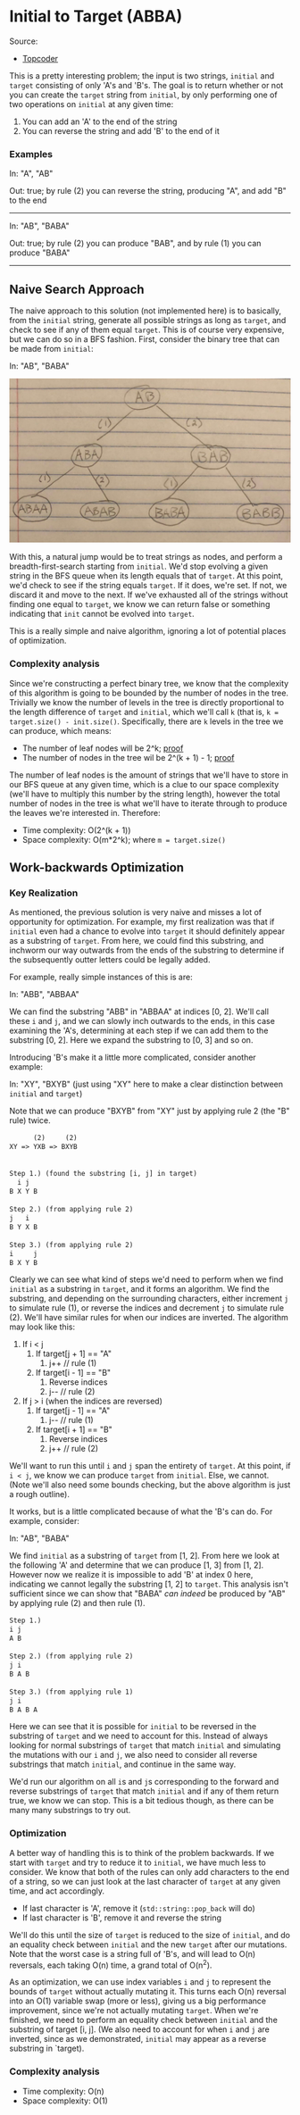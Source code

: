 # Initial to Target (ABBA)

Source:
 - [Topcoder](https://arena.topcoder.com/#/u/practiceCode/16527/48825/13918/2/326683)

This is a pretty interesting problem; the input is two strings, `initial` and `target`
consisting of only 'A's and 'B's. The goal is to return whether or not you can create
the `target` string from `initial`, by only performing one of two operations on
`initial` at any given time:

 1. You can add an 'A' to the end of the string
 1. You can reverse the string and add 'B' to the end of it

### Examples

In: "A", "AB"

Out: true; by rule (2) you can reverse the string, producing "A", and add "B" to the end

----

In: "AB", "BABA"

Out: true; by rule (2) you can produce "BAB", and by rule (1) you can produce "BABA"

----

## Naive Search Approach

The naive approach to this solution (not implemented here) is to basically, from the
`initial` string, generate all possible strings as long as `target`, and check to see
if any of them equal `target`. This is of course very expensive, but we can do so in a
BFS fashion. First, consider the binary tree that can be made from `initial`:

In: "AB", "BABA"

![ab-tree](./ab-tree.jpeg)

With this, a natural jump would be to treat strings as nodes, and perform a
breadth-first-search starting from `initial`. We'd stop evolving a given string
in the BFS queue when its length equals that of `target`. At this point, we'd
check to see if the string equals `target`. If it does, we're set. If not, we
discard it and move to the next. If we've exhausted all of the strings without
finding one equal to `target`, we know we can return false or something indicating
that `init` cannot be evolved into `target`.

This is a really simple and naive algorithm, ignoring a lot of potential places of
optimization.

### Complexity analysis

Since we're constructing a perfect binary tree, we know that the complexity of this
algorithm is going to be bounded by the number of nodes in the tree. Trivially we know
the number of levels in the tree is directly proportional to the length difference of
`target` and `initial`, which we'll call `k` (that is, `k = target.size() - init.size()`.
Specifically, there are `k` levels in the tree we can produce, which means:

 - The number of leaf nodes will be 2^k; [proof](https://blog.domfarolino.com/Binary-Tree-Inductive-Proofs/#perfect-binary-tree-proof-3)
 - The number of nodes in the tree wil be 2^(k + 1) - 1; [proof](https://blog.domfarolino.com/Binary-Tree-Inductive-Proofs/#perfect-binary-tree-proof-2)

The number of leaf nodes is the amount of strings that we'll have to store in our
BFS queue at any given time, which is a clue to our space complexity (we'll have to
multiply this number by the string length), however the total number of nodes in the
tree is what we'll have to iterate through to produce the leaves we're interested in.
Therefore:

 - Time complexity: O(2^(k + 1))
 - Space complexity: O(m\*2^k); where `m = target.size()`

## Work-backwards Optimization

### Key Realization

As mentioned, the previous solution is very naive and misses a lot of opportunity for
optimization. For example, my first realization was that if `initial` even had a chance
to evolve into `target` it should definitely appear as a substring of `target`. From here,
we could find this substring, and inchworm our way outwards from the ends of the substring
to determine if the subsequently outter letters could be legally added.

For example, really simple instances of this is are:

In: "ABB", "ABBAA"

We can find the substring "ABB" in "ABBAA" at indices [0, 2]. We'll call these `i` and `j`,
and we can slowly inch outwards to the ends, in this case examining the 'A's, determining
at each step if we can add them to the substring [0, 2]. Here we expand the substring to
[0, 3] and so on.

Introducing 'B's make it a little more complicated, consider another example:

In: "XY", "BXYB" (just using "XY" here to make a clear distinction between `initial` and `target`)

Note that we can produce "BXYB" from "XY" just by applying rule 2 (the "B" rule) twice.

```
      (2)     (2)
XY => YXB => BXYB


Step 1.) (found the substring [i, j] in target)
  i j
B X Y B

Step 2.) (from applying rule 2)
j   i
B Y X B

Step 3.) (from applying rule 2)
i     j
B X Y B
```

Clearly we can see what kind of steps we'd need to perform when we find `initial` as a
substring in `target`, and it forms an algorithm. We find the substring, and depending
on the surrounding characters, either increment `j` to simulate rule (1), or reverse the
indices and decrement `j` to simulate rule (2). We'll have similar rules for when our
indices are inverted. The algorithm may look like this:

1. If i < j
    1. If target[j + 1] == "A"
        1. j++ // rule (1)
    1. If target[i - 1] == "B"
        1. Reverse indices
        1. j-- // rule (2)
1. If j > i (when the indices are reversed)
    1. If target[j - 1] == "A"
        1. j-- // rule (1)
    1. If target[i + 1] == "B"
        1. Reverse indices
        1. j++ // rule (2)

We'll want to run this until `i` and `j` span the entirety of `target`. At this point,
if `i < j`, we know we can produce `target` from `initial`. Else, we cannot. (Note we'll
also need some bounds checking, but the above algorithm is just a rough outline).

It works, but is a little complicated because of what the 'B's can do. For example, consider:

In: "AB", "BABA"

We find `initial` as a substring of `target` from [1, 2]. From here we look at the following
'A' and determine that we can produce [1, 3] from [1, 2]. However now we realize it is
impossible to add 'B' at index 0 here, indicating we cannot legally the substring [1, 2] to
`target`. This analysis isn't sufficient since we can show that "BABA" _can indeed_ be produced
by "AB" by applying rule (2) and then rule (1).

```
Step 1.)
i j
A B

Step 2.) (from applying rule 2)
j i
B A B

Step 3.) (from applying rule 1)
j i
B A B A
```

Here we can see that it is possible for `initial` to be reversed in the substring of `target`
and we need to account for this. Instead of always looking for normal substrings
of `target` that match `initial` and simulating the mutations with our `i` and `j`, we also need
to consider all reverse substrings that match `initial`, and continue in the same way.

We'd run our algorithm on all `i`s and `j`s corresponding to the forward and reverse substrings
of `target` that match `initial` and if any of them return true, we know we can stop. This is
a bit tedious though, as there can be many many substrings to try out.

### Optimization

A better way of handling this is to think of the problem backwards. If we start with `target`
and try to reduce it to `initial`, we have much less to consider. We know that both of the rules
can only add characters to the end of a string, so we can just look at the last character of
`target` at any given time, and act accordingly.

 - If last character is 'A', remove it (`std::string::pop_back` will do)
 - If last character is 'B', remove it and reverse the string

We'll do this until the size of `target` is reduced to the size of `initial`, and do an equality
check between `initial` and the new `target` after our mutations. Note that the worst case is a
string full of 'B's, and will lead to O(n) reversals, each taking O(n) time, a grand total of
O(n<sup>2</sup>).

As an optimization, we can use index variables `i` and `j` to represent the bounds of `target`
without actually mutating it. This turns each O(n) reversal into an O(1) variable swap (more or less),
giving us a big performance improvement, since we're not actually mutating `target`. When we're
finished, we need to perform an equality check between `initial` and the substring of target [i, j].
(We also need to account for when `i` and `j` are inverted, since as we demonstrated, `initial` may
appear as a reverse substring in `target).

### Complexity analysis

 - Time complexity: O(n)
 - Space complexity: O(1)
